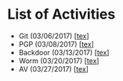 # List of Activities

- Git (03/06/2017) [[tex](0306-git.tex)]
- PGP (03/08/2017) [[tex](0308-pgp.tex)]
- Backdoor (03/13/2017) [[tex](0313-backdoor.tex)]
- Worm (03/20/2017) [[tex](0320-worm.tex)]
- AV (03/27/2017) [[tex](0327-antimalware.tex)]

